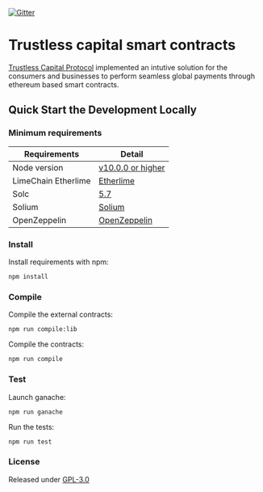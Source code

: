[![Gitter](https://badges.gitter.im/tcap-xyz/community.svg)](https://gitter.im/tcap-xyz/community?utm_source=badge&utm_medium=badge&utm_campaign=pr-badge)
# Trustless capital smart contracts

[Trustless Capital Protocol](https://trustless.capital/) implemented an intutive solution for the consumers and businesses to perform seamless global payments through ethereum based smart contracts.



## Quick Start the Development Locally

### Minimum requirements

Requirements|Detail
---|---
Node version | [v10.0.0 or higher](https://nodejs.org/en/)
LimeChain Etherlime | [Etherlime](https://github.com/LimeChain/etherlime)
Solc | [5.7](https://solidity.readthedocs.io/en/v0.5.7/installing-solidity.html)
Solium | [Solium](https://github.com/duaraghav8/Solium)
OpenZeppelin | [OpenZeppelin](https://github.com/OpenZeppelin/openzeppelin-solidity)


### Install

Install requirements with npm:
```
npm install
```

### Compile

Compile the external contracts:
```
npm run compile:lib
```

Compile the contracts:
```
npm run compile
```

### Test

Launch ganache:
```
npm run ganache
```

Run the tests:
```
npm run test
```

### License

Released under [GPL-3.0](LICENSE)
